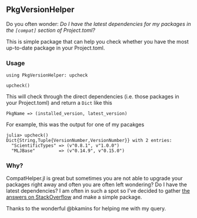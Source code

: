 ## PkgVersionHelper

Do you often wonder: *Do I have the latest dependencies for my packages in the `[compat]` section of Project.toml?*

This is simple package that can help you check whether you have the most up-to-date package in your Project.toml.

### Usage

```
using PkgVersionHelper: upcheck

upcheck()
```

This will check through the direct dependencies (i.e. those packages in your Project.toml) and return a `Dict` like this

```
PkgName => (installed_version, latest_version)
```

For example, this was the output for one of my pacakges

```
julia> upcheck()
Dict{String,Tuple{VersionNumber,VersionNumber}} with 2 entries:
  "ScientificTypes" => (v"0.8.1", v"1.0.0")
  "MLJBase"         => (v"0.14.9", v"0.15.0")
```

### Why?

CompatHelper.jl is great but sometimes you are not able to upgrade your packages right away and often you are often left wondering? Do I have the latest dependencies? I am often in such a spot so I've decided to gather [the answers on StackOverflow](https://stackoverflow.com/questions/62667741/julia-is-there-a-way-to-find-the-latest-possible-version-number-of-a-package) and make a simple package.

Thanks to the wonderful @bkamins for helping me with my query.
